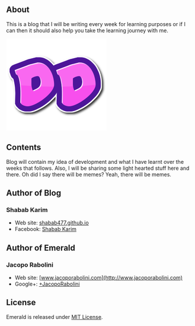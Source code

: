 ## About
This is a blog that I will be writing every week for learning purposes or if I can then it should also help you take the learning journey with me.

![Digitally Demused](/img/logo_top.png "Digitally Demused")

## Contents
Blog will contain my idea of development and what I have learnt over the weeks that follows. Also, I will be sharing some light hearted stuff here and there. Oh did I say there will be memes? Yeah, there will be memes.

## Author of Blog

### Shabab Karim

- Web site: [shabab477.github.io](https://shabab477.github.io/blog/profile.html)
- Facebook: [Shabab Karim](https://www.facebook.com/shabab477)



## Author of Emerald

### Jacopo Rabolini

- Web site: [www.jacoporabolini.com](http://www.jacoporabolini.com)
- Google+: [+JacopoRabolini](https://plus.google.com/u/0/+JacopoRabolini/posts)

## License
Emerald is released under [MIT License](license.md).


